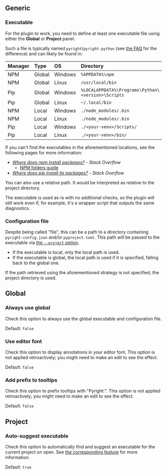 ## Generic


### Executable

For the plugin to work, you need to define at least one executable file
using either the <b>Global</b> or <b>Project</b> panel.

Such a file is typically named `pyright`/`pyright-python`
(see [the FAQ][1] for the difference) and can likely be found in:

| Manager | Type   | OS      | Directory                                          |
|---------|:-------|:--------|:---------------------------------------------------|
| NPM     | Global | Windows | `%APPDATA%\npm`                                    |
| NPM     | Global | Linux   | `/usr/local/bin`                                   |
| Pip     | Global | Windows | `%LOCALAPPDATA%\Programs\Python\<version>\Scripts` |
| Pip     | Global | Linux   | `~/.local/bin`                                     |
| NPM     | Local  | Windows | `./node_modules/.bin`                              |
| NPM     | Local  | Linux   | `./node_modules/.bin`                              |
| Pip     | Local  | Windows | `./<your-venv>/Scripts/`                           |
| Pip     | Local  | Linux   | `./<your-venv>/bin/`                               |

If you can't find the executables in the aforementioned locations,
see the following pages for more information:

* *[Where does npm install packages?][1.0]* - *Stack Overflow*
  * [NPM folders guide][1.1]
* *[Where does pip install its packages?][1.2]* - *Stack Overflow*

You can also use a relative path.
It would be interpreted as relative to the project directory.

The executable is used as-is with no additional checks,
so the plugin will still work even if, for example,
it's a wrapper script that outputs the same diagnostics.


### Configuration file

Despite being called "file", this can be a path to a directory
containing `pyright-config.json` and/or `pyproject.toml`.
This path will be passed to the executable via [the `--project` option][2].

* If the executable is local, only the local path is used.
* If the executable is global, the local path is used if it is specified,
  falling back to the global one.

If the path retrieved using the aforementioned strategy is not specified,
the project directory is used.


## Global


### Always use global

Check this option to always use the global executable
and configuration file.

Default: `false`


### Use editor font

Check this option to display annotations in your editor font.
This option is not applied retroactively;
you might need to make an edit to see the effect.

Default: `false`


### Add prefix to tooltips

Check this option to prefix tooltips with "Pyright:".
This option is not applied retroactively;
you might need to make an edit to see the effect.

Default: `false`


## Project


### Auto-suggest executable

Check this option to automatically find and
suggest an executable for the current project on open.
See [the corresponding feature][3] for more information.

Default: `true`


  [1]: faq.md#whats-the-difference-between-pyright-and-pyright-python
  [1.0]: https://stackoverflow.com/q/5926672
  [1.1]: https://docs.npmjs.com/cli/v10/configuring-npm/folders#executables
  [1.2]: https://stackoverflow.com/q/29980798
  [2]: https://microsoft.github.io/pyright/#/command-line
  [3]: features.md#executable-suggestion
